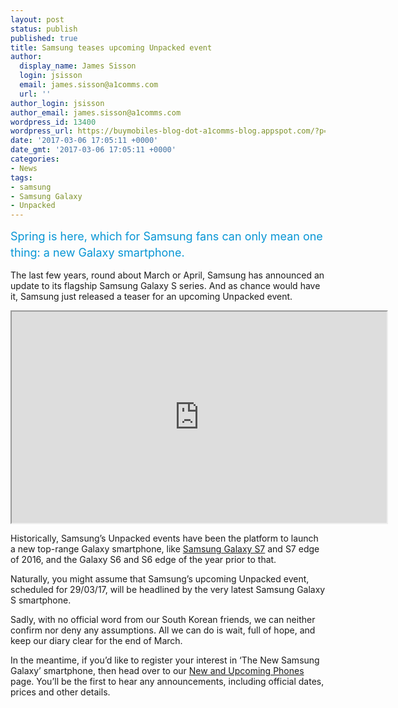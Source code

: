 ```yaml
---
layout: post
status: publish
published: true
title: Samsung teases upcoming Unpacked event
author:
  display_name: James Sisson
  login: jsisson
  email: james.sisson@a1comms.com
  url: ''
author_login: jsisson
author_email: james.sisson@a1comms.com
wordpress_id: 13400
wordpress_url: https://buymobiles-blog-dot-a1comms-blog.appspot.com/?p=13400
date: '2017-03-06 17:05:11 +0000'
date_gmt: '2017-03-06 17:05:11 +0000'
categories:
- News
tags:
- samsung
- Samsung Galaxy
- Unpacked
---
```

<p><span class="postStandFirst" style="color: #0896d5; line-height: 26px; font-size: 18px;">Spring is here, which for Samsung fans can only mean one thing: a new Galaxy smartphone.</span></p>
<p>The last few years, round about March or April, Samsung has announced an update to its flagship Samsung Galaxy S series. And as chance would have it, Samsung just released a teaser for an upcoming Unpacked event.</p>
<p><iframe src="https://www.youtube.com/embed/2iNTxLXO-Iw?ecver=2" width="600" height="338" allowfullscreen="allowfullscreen"></iframe></p>
<p>Historically, Samsung&rsquo;s Unpacked events have been the platform to launch a new top-range Galaxy smartphone, like <a href="https://www.buymobiles.net/samsung/galaxy-s7-black" target="_blank" rel="noopener noreferrer">Samsung Galaxy S7</a> and S7 edge of 2016, and the Galaxy S6 and S6 edge of the year prior to that.</p>
<p>Naturally, you might assume that Samsung&rsquo;s upcoming Unpacked event, scheduled for 29/03/17, will be headlined by the very latest Samsung Galaxy S smartphone.</p>
<p>Sadly, with no official word from our South Korean friends, we can neither confirm nor deny any assumptions. All we can do is wait, full of hope, and keep our diary clear for the end of March.</p>
<p>In the meantime, if you&rsquo;d like to register your interest in &lsquo;The New Samsung Galaxy&rsquo; smartphone, then head over to our <a href="https://www.buymobiles.net/coming-soon" target="_blank" rel="noopener noreferrer">New and Upcoming Phones</a> page. You&rsquo;ll be the first to hear any announcements, including official dates, prices and other details.</p>
